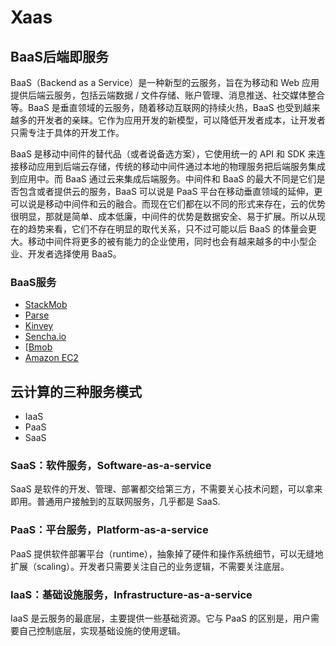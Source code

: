 # Xaas
## BaaS后端即服务
BaaS（Backend as a Service）是一种新型的云服务，旨在为移动和 Web 应用提供后端云服务，包括云端数据 / 文件存储、账户管理、消息推送、社交媒体整合等。BaaS 是垂直领域的云服务，随着移动互联网的持续火热，BaaS 也受到越来越多的开发者的亲睐。它作为应用开发的新模型，可以降低开发者成本，让开发者只需专注于具体的开发工作。

BaaS 是移动中间件的替代品（或者说备选方案），它使用统一的 API 和 SDK 来连接移动应用到后端云存储，传统的移动中间件通过本地的物理服务把后端服务集成到应用中。而 BaaS 通过云来集成后端服务。中间件和 BaaS 的最大不同是它们是否包含或者提供云的服务，BaaS 可以说是 PaaS 平台在移动垂直领域的延伸，更可以说是移动中间件和云的融合。而现在它们都在以不同的形式来存在，云的优势很明显，那就是简单、成本低廉，中间件的优势是数据安全、易于扩展。所以从现在的趋势来看，它们不存在明显的取代关系，只不过可能以后 BaaS 的体量会更大。移动中间件将更多的被有能力的企业使用，同时也会有越来越多的中小型企业、开发者选择使用 BaaS。

### BaaS服务
- [StackMob](https://www.stackmob.com/product/)
- [Parse](https://www.parse.com/products)
- [Kinvey](http://www.kinvey.com/)
- [Sencha.io](http://www.sencha.com/products/io)
- [[Bmob](http://www.bmob.cn/)
- [Amazon EC2](http://aws.amazon.com/cn/ec2/)
## 云计算的三种服务模式
- IaaS
- PaaS
- SaaS
### SaaS：软件服务，Software-as-a-service
SaaS 是软件的开发、管理、部署都交给第三方，不需要关心技术问题，可以拿来即用。普通用户接触到的互联网服务，几乎都是 SaaS.

### PaaS：平台服务，Platform-as-a-service
PaaS 提供软件部署平台（runtime），抽象掉了硬件和操作系统细节，可以无缝地扩展（scaling）。开发者只需要关注自己的业务逻辑，不需要关注底层。

### IaaS：基础设施服务，Infrastructure-as-a-service
IaaS 是云服务的最底层，主要提供一些基础资源。它与 PaaS 的区别是，用户需要自己控制底层，实现基础设施的使用逻辑。
